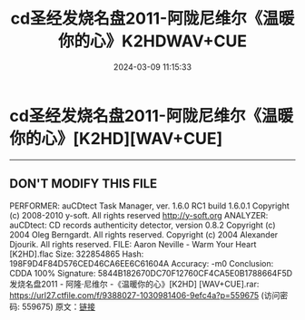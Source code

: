 ﻿---
title: cd圣经发烧名盘2011-阿陇尼维尔《温暖你的心》K2HDWAV+CUE
date: 2024-03-09 11:15:33
categories: 试音碟、非卖品、发烧碟
tags: 纯音雅乐
---
# cd圣经发烧名盘2011-阿陇尼维尔《温暖你的心》[K2HD][WAV+CUE]

-----------------------
DON'T MODIFY THIS FILE
-----------------------
PERFORMER: auCDtect Task Manager, ver. 1.6.0 RC1 build
1.6.0.1
Copyright (c) 2008-2010 y-soft. All rights reserved
http://y-soft.org
ANALYZER: auCDtect: CD records authenticity detector, version
0.8.2
Copyright (c) 2004 Oleg Berngardt. All rights reserved.
Copyright (c) 2004 Alexander Djourik. All rights reserved.
FILE: Aaron Neville - Warm Your Heart [K2HD].flac
Size: 322854865 Hash: 198F9D4F84D576CED46CA6EE6C61604A Accuracy:
-m0
Conclusion: CDDA 100%
Signature: 5844B182670DC70F12760CF4CA5E0B1788664F5D
发烧名盘2011 - 阿隆·尼维尔 -《温暖你的心》[K2HD] [WAV+CUE].rar: https://url27.ctfile.com/f/9388027-1030981406-9efc4a?p=559675
(访问密码: 559675)
原文：[链接](https://blog.sina.com.cn/s/blog_1647c7e76010314mx.html)
